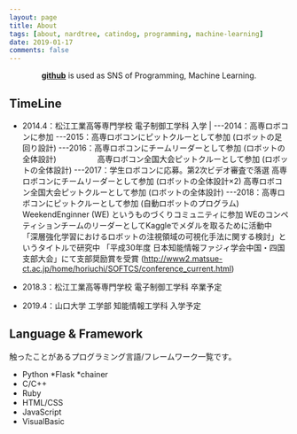 ```yaml
---
layout: page
title: About
tags: [about, nardtree, catindog, programming, machine-learning]
date: 2019-01-17
comments: false
---
```


<center><a href="http://nishidayoshikatsu.github.io"><b>github</b></a> is used as SNS of Programming, Machine Learning.</center>

## TimeLine

* 2014.4：松江工業高等専門学校 電子制御工学科 入学
    |
    ---2014：高専ロボコンに参加
    ---2015：高専ロボコンにピットクルーとして参加 (ロボットの足回り設計)
    ---2016：高専ロボコンにチームリーダーとして参加 (ロボットの全体設計)
    　　　　　高専ロボコン全国大会ピットクルーとして参加 (ロボットの全体設計)
    ---2017：学生ロボコンに応募。第2次ビデオ審査で落選
             高専ロボコンにチームリーダーとして参加 (ロボットの全体設計×2)
             高専ロボコン全国大会ピットクルーとして参加 (ロボットの全体設計)
    ---2018：高専ロボコンにピットクルーとして参加 (自動ロボットのプログラム)
             WeekendEnginner (WE) というものづくりコミュニティに参加
             WEのコンペティションチームのリーダーとしてKaggleでメダルを取るために活動中
             「深層強化学習におけるロボットの注視領域の可視化手法に関する検討」というタイトルで研究中
             「平成30年度 日本知能情報ファジィ学会中国・四国支部大会」にて支部奨励賞を受賞
             (http://www2.matsue-ct.ac.jp/home/horiuchi/SOFTCS/conference_current.html)

* 2018.3：松江工業高等専門学校 電子制御工学科 卒業予定
* 2019.4：山口大学 工学部 知能情報工学科 入学予定

## Language & Framework

触ったことがあるプログラミング言語/フレームワーク一覧です。

* Python
    *Flask
    *chainer
* C/C++
* Ruby
* HTML/CSS
* JavaScript
* VisualBasic